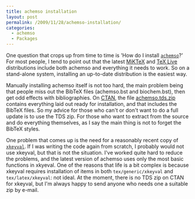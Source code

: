 ```yaml
---
title: achemso installation
layout: post
permalink: /2009/11/28/achemso-installation/
categories:
  - achemso
  - Packages
---
```

One question that crops up from time to time is 'How do I install [`achemso`](https://ctan.org/pkg/achemso)?' For most people, I tend to point out that the latest [MiKTeX](https://www.miktex.org/) and [TeX Live](https://tug.org/texlive/) distributions include both achemso and everything it needs to work. So on a stand-alone system, installing an up-to-date distribution is the easiest way.

Manually installing achemso itself is not too hard, the main problem being that people miss out the BibTeX files (achemso.bst and biochem.bst), then get odd effects with bibliographies. On [CTAN](https://www.ctan.org), the file [achemso.tds.zip](http://www.ctan.org/cgi-bin/filenameSearch.py?filename=achemso.tds.zip&amp;Search=Search) contains everything laid out ready for installation, and that includes the BibTeX files. So my advice for those who can't or don't want to do a full update is to use the TDS zip. For those who want to extract from the source and do everything themselves, as I say the main thing is not to forget the BibTeX styles.

One problem that comes up is the need for a reasonably recent copy of [`xkeyval`](https://ctan.org/pkg/xkeyval). If I was writing the code again from scratch, I probably would not use xkeyval, but that is not the situation. I've worked quite hard to reduce the problems, and the latest version of achemso uses only the most basic functions in xkyeval. One of the reasons that life is a bit complex is because xkeyval requires installation of items in both `tex/generic/xkeyval` and `tex/latex/xkeyval`: not ideal. At the moment, there is no TDS zip on CTAN for xkeyval, but I'm always happy to send anyone who needs one a suitable zip by e-mail.
